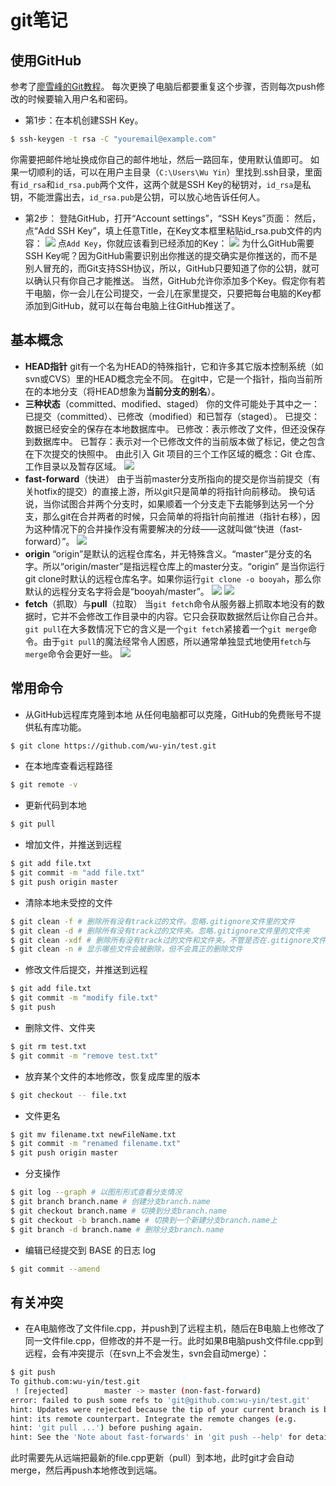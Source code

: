 # git笔记

## 使用GitHub

参考了[廖雪峰的Git教程](https://www.liaoxuefeng.com/wiki/0013739516305929606dd18361248578c67b8067c8c017b000)。
每次更换了电脑后都要重复这个步骤，否则每次push修改的时候要输入用户名和密码。
* 第1步：在本机创建SSH Key。
~~~ bash
$ ssh-keygen -t rsa -C "youremail@example.com"
~~~
你需要把邮件地址换成你自己的邮件地址，然后一路回车，使用默认值即可。
如果一切顺利的话，可以在用户主目录（`C:\Users\Wu Yin`）里找到.ssh目录，里面有`id_rsa`和`id_rsa.pub`两个文件，这两个就是SSH Key的秘钥对，`id_rsa`是私钥，不能泄露出去，`id_rsa.pub`是公钥，可以放心地告诉任何人。
* 第2步：
登陆GitHub，打开“Account settings”，“SSH Keys”页面：
然后，点“Add SSH Key”，填上任意Title，在Key文本框里粘贴id_rsa.pub文件的内容：
![](image\0.png)
点`Add Key`，你就应该看到已经添加的Key：
![](image\1.png)
为什么GitHub需要SSH Key呢？因为GitHub需要识别出你推送的提交确实是你推送的，而不是别人冒充的，而Git支持SSH协议，所以，GitHub只要知道了你的公钥，就可以确认只有你自己才能推送。
当然，GitHub允许你添加多个Key。假定你有若干电脑，你一会儿在公司提交，一会儿在家里提交，只要把每台电脑的Key都添加到GitHub，就可以在每台电脑上往GitHub推送了。

## 基本概念
* **HEAD指针**
git有一个名为HEAD的特殊指针，它和许多其它版本控制系统（如svn或CVS）里的HEAD概念完全不同。 在git中，它是一个指针，指向当前所在的本地分支（将HEAD想象为**当前分支的别名**）。
* **三种状态**（committed、modified、staged）
你的文件可能处于其中之一：已提交（committed）、已修改（modified）和已暂存（staged）。
已提交：数据已经安全的保存在本地数据库中。
已修改：表示修改了文件，但还没保存到数据库中。
已暂存：表示对一个已修改文件的当前版本做了标记，使之包含在下次提交的快照中。
由此引入 Git 项目的三个工作区域的概念：Git 仓库、工作目录以及暂存区域。
![](image/2.png)
* **fast-forward**（快进）
由于当前master分支所指向的提交是你当前提交（有关hotfix的提交）的直接上游，所以git只是简单的将指针向前移动。 换句话说，当你试图合并两个分支时，如果顺着一个分支走下去能够到达另一个分支，那么git在合并两者的时候，只会简单的将指针向前推进（指针右移），因为这种情况下的合并操作没有需要解决的分歧——这就叫做“快进（fast-forward）”。
![](image/3.png)
* **origin**
“origin”是默认的远程仓库名，并无特殊含义。“master”是分支的名字。所以“origin/master”是指远程仓库上的master分支。“origin” 是当你运行git clone时默认的远程仓库名字。如果你运行`git clone -o booyah`，那么你默认的远程分支名字将会是“booyah/master”。
![](image/4.png)
![](image/5.png)
* **fetch**（抓取）与**pull**（拉取）
当`git fetch`命令从服务器上抓取本地没有的数据时，它并不会修改工作目录中的内容。它只会获取数据然后让你自己合并。`git pull`在大多数情况下它的含义是一个`git fetch`紧接着一个`git merge`命令。由于`git pull`的魔法经常令人困惑，所以通常单独显式地使用`fetch`与`merge`命令会更好一些。
![](image/6.png)

## 常用命令
* 从GitHub远程库克隆到本地
  从任何电脑都可以克隆，GitHub的免费账号不提供私有库功能。
~~~ bash
$ git clone https://github.com/wu-yin/test.git
~~~

* 在本地库查看远程路径
~~~ bash
$ git remote -v
~~~

* 更新代码到本地
~~~ bash
$ git pull
~~~

* 增加文件，并推送到远程
~~~ bash
$ git add file.txt
$ git commit -m "add file.txt"
$ git push origin master
~~~

* 清除本地未受控的文件
~~~ bash
$ git clean -f # 删除所有没有track过的文件。忽略.gitignore文件里的文件
$ git clean -d # 删除所有没有track过的文件夹。忽略.gitignore文件里的文件夹
$ git clean -xdf # 删除所有没有track过的文件和文件夹，不管是否在.gitignore文件里
$ git clean -n # 显示哪些文件会被删除，但不会真正的删除文件
~~~

* 修改文件后提交，并推送到远程
~~~ bash
$ git add file.txt
$ git commit -m "modify file.txt"
$ git push
~~~

* 删除文件、文件夹
~~~ bash
$ git rm test.txt
$ git commit -m "remove test.txt"
~~~

* 放弃某个文件的本地修改，恢复成库里的版本
~~~ bash
$ git checkout -- file.txt
~~~

* 文件更名
~~~ bash
$ git mv filename.txt newFileName.txt
$ git commit -m "renamed filename.txt"
$ git push origin master
~~~

* 分支操作
~~~ bash
$ git log --graph # 以图形形式查看分支情况
$ git branch branch.name # 创建分支branch.name
$ git checkout branch.name # 切换到分支branch.name
$ git checkout -b branch.name # 切换到一个新建分支branch.name上
$ git branch -d branch.name # 删除分支branch.name
~~~

* 编辑已经提交到 BASE 的日志 log
~~~ bash
$ git commit --amend
~~~

## 有关冲突
* 在A电脑修改了文件file.cpp，并push到了远程主机，随后在B电脑上也修改了同一文件file.cpp，但修改的并不是一行。此时如果B电脑push文件file.cpp到远程，会有冲突提示（在svn上不会发生，svn会自动merge）：
~~~ bash
$ git push
To github.com:wu-yin/test.git
 ! [rejected]        master -> master (non-fast-forward)
error: failed to push some refs to 'git@github.com:wu-yin/test.git'
hint: Updates were rejected because the tip of your current branch is behind
hint: its remote counterpart. Integrate the remote changes (e.g.
hint: 'git pull ...') before pushing again.
hint: See the 'Note about fast-forwards' in 'git push --help' for details.
~~~
此时需要先从远端把最新的file.cpp更新（pull）到本地，此时git才会自动merge，然后再push本地修改到远端。